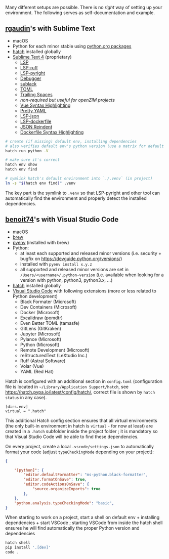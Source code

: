 Many different setups are possible. There is no _right_ way of setting up your environment. The following serves as self-documentation and example.

## [rgaudin](https://github.com/rgaudin)'s with Sublime Text

- macOS
- Python for each minor stable using [python.org packages](https://www.python.org/downloads/)
- [hatch](https://pypi.org/project/hatch/) installed globally
- [Sublime Text 4](https://www.sublimetext.com/) (proprietary)
  - [LSP](https://lsp.sublimetext.io/)
  - [LSP-ruff](https://packagecontrol.io/packages/LSP-ruff)
  - [LSP-pyright](https://github.com/sublimelsp/LSP-pyright)
  - [Debugger](https://github.com/daveleroy/SublimeDebugger)
  - [sublack](https://github.com/jgirardet/sublack)
  - [TOML](https://github.com/jasonwilliams/sublime_toml_highlighting)
  - [Trailing Spaces](https://github.com/SublimeText/TrailingSpaces)
  - _non-required but useful for openZIM projects_
  - [Vue Syntax Highlighting](https://github.com/vuejs/vue-syntax-highlight)
  - [Pretty YAML](https://github.com/aukaost/SublimePrettyYAML)
  - [LSP-json](https://github.com/sublimelsp/LSP-json)
  - [LSP-dockerfile](https://github.com/sublimelsp/LSP-dockerfile)
  - [JSON Reindent](https://github.com/ThomasKliszowski/json_reindent)
  - [Dockerfile Syntax Highlighting](https://github.com/asbjornenge/Docker.tmbundle)

```sh
# create (if missing) default env, installing dependencies
# also verifies default env's python version (use a matrix for default with a single value to set otherwise)
hatch run python -V

# make sure it's correct
hatch env show
hatch env find

# symlink hatch's default environment into `./.venv` (in project)
ln -s "$(hatch env find)" .venv
```

The key part is the symlink to `.venv` so that LSP-pyright and other tool can automatically find the environment and properly detect the installed dependencies.


## [benoit74](https://github.com/benoit74)'s with Visual Studio Code

- macOS
- [brew](https://brew.sh/)
- [pyenv](https://github.com/pyenv/pyenv) (installed with brew) 
- Python:
  - at least each supported and released minor versions (i.e. security + bugfix on https://devguide.python.org/versions/)
  - installed with `pyenv install x.y.z`
  - all supported and released minor versions are set in `/Users/<username>/.python-version` (i.e. available when looking for a version with python, python3, python3.x, ...)
- [hatch](https://pypi.org/project/hatch/) installed globally
- [Visual Studio Code](https://github.com/microsoft/vscode) with following extensions (more or less related to Python development)
  - Black Formater (Microsoft)
  - Dev Containers (Microsoft)
  - Docker (Microsoft)
  - Excalidraw (pomdtr)
  - Even Better TOML (tamasfe)
  - GitLens (GitKraken)
  - Jupyter (Microsoft)
  - Pylance (Microsoft)
  - Python (Microsoft)
  - Remote Development (Microsoft)
  - reStructuredText (LeXtudio Inc.)
  - Ruff (Astral Software)
  - Volar (Vue)
  - YAML (Red Hat)

Hatch is configured with an additional section in `config.toml` (configuration file is located in `~/Library/Application Support/hatch`, see https://hatch.pypa.io/latest/config/hatch/, correct file is shown by `hatch status` in any case).
```
[dirs.env]
virtual = ".hatch"
```

This additional Hatch config section ensures that all virtual environments (the only built-in environment in hatch is `virtual` - for now at least) are created in a `.hatch` subfolder inside the project folder ; it is mandatory so that Visual Studio Code will be able to find these dependencies.

On every project, create a local `.vscode/settings.json` to automatically format your code (adjust `typeCheckingMode` depending on your project):
``` json
{

    "[python]": {
        "editor.defaultFormatter": "ms-python.black-formatter",
        "editor.formatOnSave": true,
        "editor.codeActionsOnSave": {
            "source.organizeImports": true
        },
    },
    "python.analysis.typeCheckingMode": "basic",
}
```

When starting to work on a project, start a shell on default env + installing dependencies + start VSCode ; starting VSCode from inside the hatch shell ensures he will find automatically the proper Python version and dependencies

```sh
hatch shell
pip install '.[dev]'
code .
```